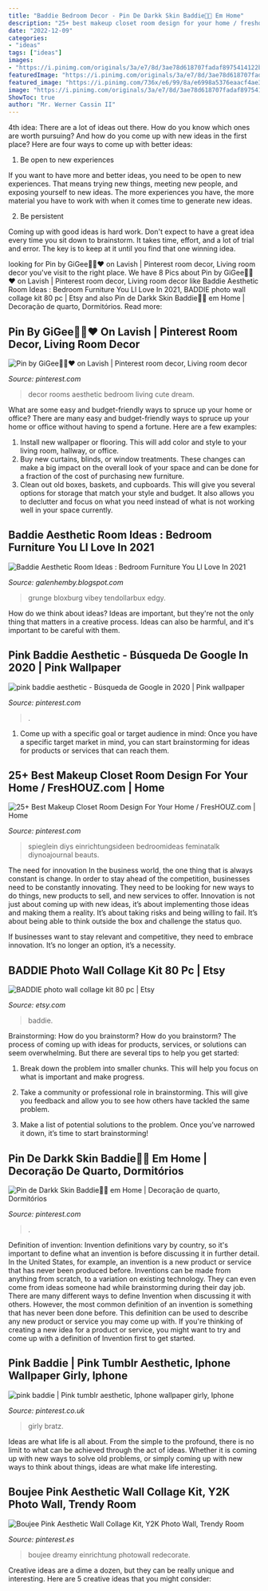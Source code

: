 ```yaml
---
title: "Baddie Bedroom Decor - Pin De Darkk Skin Baddie👑🤗 Em Home"
description: "25+ best makeup closet room design for your home / freshouz.com"
date: "2022-12-09"
categories:
- "ideas"
tags: ["ideas"]
images:
- "https://i.pinimg.com/originals/3a/e7/8d/3ae78d618707fadaf8975414122bf3a2.jpg"
featuredImage: "https://i.pinimg.com/originals/3a/e7/8d/3ae78d618707fadaf8975414122bf3a2.jpg"
featured_image: "https://i.pinimg.com/736x/e6/99/8a/e6998a5376eaacf4ae3905aded626d90.jpg"
image: "https://i.pinimg.com/originals/3a/e7/8d/3ae78d618707fadaf8975414122bf3a2.jpg"
ShowToc: true
author: "Mr. Werner Cassin II"
---
```



4th idea:
There are a lot of ideas out there. How do you know which ones are worth pursuing? And how do you come up with new ideas in the first place?
Here are four ways to come up with better ideas:

1. Be open to new experiences

If you want to have more and better ideas, you need to be open to new experiences. That means trying new things, meeting new people, and exposing yourself to new ideas. The more experiences you have, the more material you have to work with when it comes time to generate new ideas.

2. Be persistent

Coming up with good ideas is hard work. Don't expect to have a great idea every time you sit down to brainstorm. It takes time, effort, and a lot of trial and error. The key is to keep at it until you find that one winning idea.

	

		
looking for Pin by GiGee👸🏾♥️ on Lavish | Pinterest room decor, Living room decor you've visit to the right place. We have 8 Pics about Pin by GiGee👸🏾♥️ on Lavish | Pinterest room decor, Living room decor like Baddie Aesthetic Room Ideas : Bedroom Furniture You Ll Love In 2021, BADDIE photo wall collage kit 80 pc | Etsy and also Pin de Darkk Skin Baddie👑🤗 em Home | Decoração de quarto, Dormitórios. Read more:
		
    
## Pin By GiGee👸🏾♥️ On Lavish | Pinterest Room Decor, Living Room Decor

<img loading=lazy src="https://i.pinimg.com/736x/54/f1/a8/54f1a8b74c85cdeeda34f706f9d7907a.jpg" onerror="this.onerror=null;this.src='https://tse2.mm.bing.net/th?id=OIP.P0rQcgeGVKZVJwOUNLBbtgHaNK&amp;pid=15.1';" alt="Pin by GiGee👸🏾♥️ on Lavish | Pinterest room decor, Living room decor">

_Source: pinterest.com_

>decor rooms aesthetic bedroom living cute dream. 

	

What are some easy and budget-friendly ways to spruce up your home or office?
There are many easy and budget-friendly ways to spruce up your home or office without having to spend a fortune. Here are a few examples: 
1. Install new wallpaper or flooring. This will add color and style to your living room, hallway, or office. 
2. Buy new curtains, blinds, or window treatments. These changes can make a big impact on the overall look of your space and can be done for a fraction of the cost of purchasing new furniture. 
3. Clean out old boxes, baskets, and cupboards. This will give you several options for storage that match your style and budget. It also allows you to declutter and focus on what you need instead of what is not working well in your space currently. 

    
## Baddie Aesthetic Room Ideas : Bedroom Furniture You Ll Love In 2021

<img loading=lazy src="https://i.pinimg.com/originals/3a/e7/8d/3ae78d618707fadaf8975414122bf3a2.jpg" onerror="this.onerror=null;this.src='https://tse3.mm.bing.net/th?id=OIP.oTMuDOpvvaK-I__hw4H2uAHaJF&amp;pid=15.1';" alt="Baddie Aesthetic Room Ideas : Bedroom Furniture You Ll Love In 2021">

_Source: galenhemby.blogspot.com_

>grunge bloxburg vibey tendollarbux edgy. 

	

How do we think about ideas?
Ideas are important, but they're not the only thing that matters in a creative process. Ideas can also be harmful, and it's important to be careful with them.

    
## Pink Baddie Aesthetic - Búsqueda De Google In 2020 | Pink Wallpaper

<img loading=lazy src="https://i.pinimg.com/736x/1a/fd/75/1afd7552dde3afcda123389ec6669d65.jpg" onerror="this.onerror=null;this.src='https://tse2.mm.bing.net/th?id=OIP.vlfjuYqWvC5OcPCkBNvekgAAAA&amp;pid=15.1';" alt="pink baddie aesthetic - Búsqueda de Google in 2020 | Pink wallpaper">

_Source: pinterest.com_

>. 

	

1. Come up with a specific goal or target audience in mind: Once you have a specific target market in mind, you can start brainstorming for ideas for products or services that can reach them.

    
## 25+ Best Makeup Closet Room Design For Your Home / FresHOUZ.com | Home

<img loading=lazy src="https://i.pinimg.com/originals/b5/7d/15/b57d153d3d75e6ffee02b3cf766e5ba6.jpg" onerror="this.onerror=null;this.src='https://tse4.mm.bing.net/th?id=OIP.MdOD4k3YpbOEHlYvdwbMZAHaK2&amp;pid=15.1';" alt="25+ Best Makeup Closet Room Design For Your Home / FresHOUZ.com | Home">

_Source: pinterest.com_

>spieglein diys einrichtungsideen bedroomideas feminatalk diynoajournal beauts. 

	

The need for innovation
In the business world, the one thing that is always constant is change. In order to stay ahead of the competition, businesses need to be constantly innovating. They need to be looking for new ways to do things, new products to sell, and new services to offer.
Innovation is not just about coming up with new ideas, it’s about implementing those ideas and making them a reality. It’s about taking risks and being willing to fail. It’s about being able to think outside the box and challenge the status quo.

If businesses want to stay relevant and competitive, they need to embrace innovation. It’s no longer an option, it’s a necessity.

    
## BADDIE Photo Wall Collage Kit 80 Pc | Etsy

<img loading=lazy src="https://i.etsystatic.com/24075778/r/il/60b48f/2448454515/il_794xN.2448454515_rmmq.jpg" onerror="this.onerror=null;this.src='https://tse1.mm.bing.net/th?id=OIP.DkcTlcEhbqos6MTxXg4gDAHaHS&amp;pid=15.1';" alt="BADDIE photo wall collage kit 80 pc | Etsy">

_Source: etsy.com_

>baddie. 

	

Brainstorming: How do you brainstorm?
How do you brainstorm? The process of coming up with ideas for products, services, or solutions can seem overwhelming. But there are several tips to help you get started:
1. Break down the problem into smaller chunks. This will help you focus on what is important and make progress.

2. Take a community or professional role in brainstorming. This will give you feedback and allow you to see how others have tackled the same problem.

3. Make a list of potential solutions to the problem. Once you’ve narrowed it down, it’s time to start brainstorming!

    
## Pin De Darkk Skin Baddie👑🤗 Em Home | Decoração De Quarto, Dormitórios

<img loading=lazy src="https://i.pinimg.com/736x/01/9e/97/019e978c8782329bb3d4043e3bc531f9.jpg" onerror="this.onerror=null;this.src='https://tse2.mm.bing.net/th?id=OIP.qVmrmP-Ohk4jbwowPWnKjAHaLH&amp;pid=15.1';" alt="Pin de Darkk Skin Baddie👑🤗 em Home | Decoração de quarto, Dormitórios">

_Source: pinterest.com_

>. 

	

Definition of invention:
Invention definitions vary by country, so it's important to define what an invention is before discussing it in further detail. In the United States, for example, an invention is a new product or service that has never been produced before. Inventions can be made from anything from scratch, to a variation on existing technology. They can even come from ideas someone had while brainstorming during their day job.
There are many different ways to define Invention when discussing it with others. However, the most common definition of an invention is something that has never been done before. This definition can be used to describe any new product or service you may come up with. If you're thinking of creating a new idea for a product or service, you might want to try and come up with a definition of Invention first to get started.

    
## Pink Baddie | Pink Tumblr Aesthetic, Iphone Wallpaper Girly, Iphone

<img loading=lazy src="https://i.pinimg.com/736x/e6/99/8a/e6998a5376eaacf4ae3905aded626d90.jpg" onerror="this.onerror=null;this.src='https://tse4.mm.bing.net/th?id=OIP.uuw9bQPxuPEIZ-3GT-7gZwHaDE&amp;pid=15.1';" alt="pink baddie | Pink tumblr aesthetic, Iphone wallpaper girly, Iphone">

_Source: pinterest.co.uk_

>girly bratz. 

	

Ideas are what life is all about. From the simple to the profound, there is no limit to what can be achieved through the act of ideas. Whether it is coming up with new ways to solve old problems, or simply coming up with new ways to think about things, ideas are what make life interesting.

    
## Boujee Pink Aesthetic Wall Collage Kit, Y2K Photo Wall, Trendy Room

<img loading=lazy src="https://i.pinimg.com/736x/45/07/16/4507169f22e8c09d5793d3184133d885.jpg" onerror="this.onerror=null;this.src='https://tse1.mm.bing.net/th?id=OIP.D-VhxCxQZfssCkHb_CmQDQHaNK&amp;pid=15.1';" alt="Boujee Pink Aesthetic Wall Collage Kit, Y2K Photo Wall, Trendy Room">

_Source: pinterest.es_

>boujee dreamy einrichtung photowall redecorate. 

	

Creative ideas are a dime a dozen, but they can be really unique and interesting. Here are 5 creative ideas that you might consider: 

